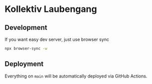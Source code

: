 # Kollektiv Laubengang

## Development

If you want easy dev server, just use browser sync

```bash
npx browser-sync -w
```

## Deployment

Everything on `main` will be automatically deployed via GitHub Actions.
